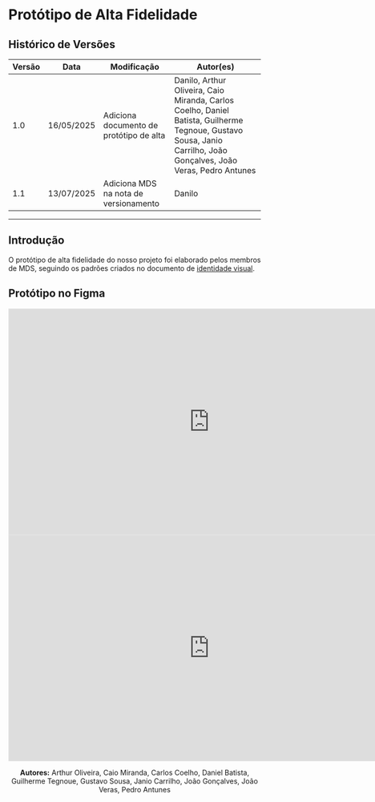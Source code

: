 # Protótipo de Alta Fidelidade

## Histórico de Versões

| Versão | Data       | Modificação                | Autor(es)         |
|--------|------------|----------------------------|-------------------|
|   1.0  | 16/05/2025 | Adiciona documento de protótipo de alta    | Danilo, Arthur Oliveira, Caio Miranda, Carlos Coelho, Daniel Batista, Guilherme Tegnoue, Gustavo Sousa, Janio Carrilho, João Gonçalves, João Veras, Pedro Antunes         |
|   1.1  | 13/07/2025 | Adiciona MDS na nota de versionamento    | Danilo        |

---

## Introdução

O protótipo de alta fidelidade do nosso projeto foi elaborado pelos membros de MDS, seguindo os padrões criados no documento de  [identidade visual](../Planejamento/identidade-visual.md).
## Protótipo no Figma


<iframe style="border: 1px solid rgba(0, 0, 0, 0.1);" width="800" height="450" src="https://embed.figma.com/design/SKaNg2427tTD5a0M71vPBZ/Prot%C3%B3tipo-de-Alta-Fidelidade?node-id=0-1&embed-host=share" allowfullscreen></iframe>

<iframe style="border: 1px solid rgba(0, 0, 0, 0.1);" width="800" height="450" src="https://embed.figma.com/proto/SKaNg2427tTD5a0M71vPBZ/Prot%C3%B3tipo-de-Alta-Fidelidade?node-id=44-9&p=f&scaling=contain&content-scaling=fixed&page-id=0%3A1&starting-point-node-id=44%3A9&embed-host=share" allowfullscreen></iframe>

<p align="center"><strong>Autores:</strong> Arthur Oliveira, Caio Miranda, Carlos Coelho, Daniel Batista, Guilherme Tegnoue, Gustavo Sousa, Janio Carrilho, João Gonçalves, João Veras, Pedro Antunes</p>